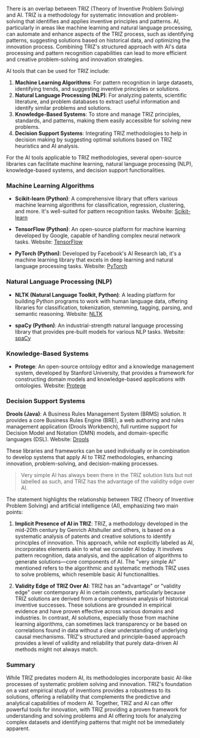 There is an overlap between TRIZ (Theory of Inventive Problem Solving) and AI. TRIZ is a methodology for systematic innovation and problem-solving that identifies and applies inventive principles and patterns. AI, particularly in areas like machine learning and natural language processing, can automate and enhance aspects of the TRIZ process, such as identifying patterns, suggesting solutions based on historical data, and optimizing the innovation process. Combining TRIZ's structured approach with AI's data processing and pattern recognition capabilities can lead to more efficient and creative problem-solving and innovation strategies.

AI tools that can be used for TRIZ include:

1. **Machine Learning Algorithms**: For pattern recognition in large datasets, identifying trends, and suggesting inventive principles or solutions.
2. **Natural Language Processing (NLP)**: For analyzing patents, scientific literature, and problem databases to extract useful information and identify similar problems and solutions.
3. **Knowledge-Based Systems**: To store and manage TRIZ principles, standards, and patterns, making them easily accessible for solving new problems.
4. **Decision Support Systems**: Integrating TRIZ methodologies to help in decision making by suggesting optimal solutions based on TRIZ heuristics and AI analysis.

For the AI tools applicable to TRIZ methodologies, several open-source libraries can facilitate machine learning, natural language processing (NLP), knowledge-based systems, and decision support functionalities. 

### Machine Learning Algorithms

- **Scikit-learn (Python)**: A comprehensive library that offers various machine learning algorithms for classification, regression, clustering, and more. It's well-suited for pattern recognition tasks.
  Website: [Scikit-learn](https://scikit-learn.org/)

- **TensorFlow (Python)**: An open-source platform for machine learning developed by Google, capable of handling complex neural network tasks.
  Website: [TensorFlow](https://www.tensorflow.org/)

- **PyTorch (Python)**: Developed by Facebook's AI Research lab, it's a machine learning library that excels in deep learning and natural language processing tasks.
  Website: [PyTorch](https://pytorch.org/)

### Natural Language Processing (NLP)

- **NLTK (Natural Language Toolkit, Python)**: A leading platform for building Python programs to work with human language data, offering libraries for classification, tokenization, stemming, tagging, parsing, and semantic reasoning.
  Website: [NLTK](https://www.nltk.org/)

- **spaCy (Python)**: An industrial-strength natural language processing library that provides pre-built models for various NLP tasks.
  Website: [spaCy](https://spacy.io/)

### Knowledge-Based Systems

- **Protege**: An open-source ontology editor and a knowledge management system, developed by Stanford University, that provides a framework for constructing domain models and knowledge-based applications with ontologies.
  Website: [Protege](https://protege.stanford.edu/)

### Decision Support Systems

**Drools (Java)**: A Business Rules Management System (BRMS) solution. It provides a core Business Rules Engine (BRE), a web authoring and rules management application (Drools Workbench), full runtime support for Decision Model and Notation (DMN) models, and domain-specific languages (DSL).
  Website: [Drools](https://www.drools.org/)

These libraries and frameworks can be used individually or in combination to develop systems that apply AI to TRIZ methodologies, enhancing innovation, problem-solving, and decision-making processes.

> Very simple AI has always been there in the TRIZ solution lists but not labelled as such, and TRIZ has the advantage of the validity edge over AI.

The statement highlights the relationship between TRIZ (Theory of Inventive Problem Solving) and artificial intelligence (AI), emphasizing two main points:

1. **Implicit Presence of AI in TRIZ**: TRIZ, a methodology developed in the mid-20th century by Genrich Altshuller and others, is based on a systematic analysis of patents and creative solutions to identify principles of innovation. This approach, while not explicitly labeled as AI, incorporates elements akin to what we consider AI today. It involves pattern recognition, data analysis, and the application of algorithms to generate solutions—core components of AI. The "very simple AI" mentioned refers to the algorithmic and systematic methods TRIZ uses to solve problems, which resemble basic AI functionalities.

2. **Validity Edge of TRIZ Over AI**: TRIZ has an "advantage" or "validity edge" over contemporary AI in certain contexts, particularly because TRIZ solutions are derived from a comprehensive analysis of historical inventive successes. These solutions are grounded in empirical evidence and have proven effective across various domains and industries. In contrast, AI solutions, especially those from machine learning algorithms, can sometimes lack transparency or be based on correlations found in data without a clear understanding of underlying causal mechanisms. TRIZ's structured and principle-based approach provides a level of validity and reliability that purely data-driven AI methods might not always match.

### Summary

While TRIZ predates modern AI, its methodologies incorporate basic AI-like processes of systematic problem solving and innovation. TRIZ's foundation on a vast empirical study of inventions provides a robustness to its solutions, offering a reliability that complements the predictive and analytical capabilities of modern AI. Together, TRIZ and AI can offer powerful tools for innovation, with TRIZ providing a proven framework for understanding and solving problems and AI offering tools for analyzing complex datasets and identifying patterns that might not be immediately apparent.
